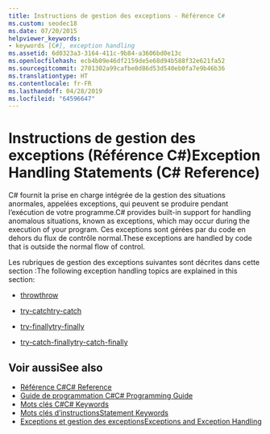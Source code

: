 ```yaml
---
title: Instructions de gestion des exceptions - Référence C#
ms.custom: seodec18
ms.date: 07/20/2015
helpviewer_keywords:
- keywords [C#], exception handling
ms.assetid: 6d0323a3-3164-411c-9b84-a3606bd0e13c
ms.openlocfilehash: ecb4b09e46df2159de5e68d94b588f32e621fa52
ms.sourcegitcommit: 2701302a99cafbe0d86d53d540eb0fa7e9b46b36
ms.translationtype: HT
ms.contentlocale: fr-FR
ms.lasthandoff: 04/28/2019
ms.locfileid: "64596647"
---
```

# <a name="exception-handling-statements-c-reference"></a><span data-ttu-id="a40c0-102">Instructions de gestion des exceptions (Référence C#)</span><span class="sxs-lookup"><span data-stu-id="a40c0-102">Exception Handling Statements (C# Reference)</span></span>
<span data-ttu-id="a40c0-103">C# fournit la prise en charge intégrée de la gestion des situations anormales, appelées exceptions, qui peuvent se produire pendant l’exécution de votre programme.</span><span class="sxs-lookup"><span data-stu-id="a40c0-103">C# provides built-in support for handling anomalous situations, known as exceptions, which may occur during the execution of your program.</span></span> <span data-ttu-id="a40c0-104">Ces exceptions sont gérées par du code en dehors du flux de contrôle normal.</span><span class="sxs-lookup"><span data-stu-id="a40c0-104">These exceptions are handled by code that is outside the normal flow of control.</span></span>  
  
 <span data-ttu-id="a40c0-105">Les rubriques de gestion des exceptions suivantes sont décrites dans cette section :</span><span class="sxs-lookup"><span data-stu-id="a40c0-105">The following exception handling topics are explained in this section:</span></span>  
  
- [<span data-ttu-id="a40c0-106">throw</span><span class="sxs-lookup"><span data-stu-id="a40c0-106">throw</span></span>](../../../csharp/language-reference/keywords/throw.md)  
  
- [<span data-ttu-id="a40c0-107">try-catch</span><span class="sxs-lookup"><span data-stu-id="a40c0-107">try-catch</span></span>](../../../csharp/language-reference/keywords/try-catch.md)  
  
- [<span data-ttu-id="a40c0-108">try-finally</span><span class="sxs-lookup"><span data-stu-id="a40c0-108">try-finally</span></span>](../../../csharp/language-reference/keywords/try-finally.md)  
  
- [<span data-ttu-id="a40c0-109">try-catch-finally</span><span class="sxs-lookup"><span data-stu-id="a40c0-109">try-catch-finally</span></span>](../../../csharp/language-reference/keywords/try-catch-finally.md)  
  
## <a name="see-also"></a><span data-ttu-id="a40c0-110">Voir aussi</span><span class="sxs-lookup"><span data-stu-id="a40c0-110">See also</span></span>

- [<span data-ttu-id="a40c0-111">Référence C#</span><span class="sxs-lookup"><span data-stu-id="a40c0-111">C# Reference</span></span>](../../../csharp/language-reference/index.md)
- [<span data-ttu-id="a40c0-112">Guide de programmation C#</span><span class="sxs-lookup"><span data-stu-id="a40c0-112">C# Programming Guide</span></span>](../../../csharp/programming-guide/index.md)
- [<span data-ttu-id="a40c0-113">Mots clés C#</span><span class="sxs-lookup"><span data-stu-id="a40c0-113">C# Keywords</span></span>](../../../csharp/language-reference/keywords/index.md)
- [<span data-ttu-id="a40c0-114">Mots clés d’instructions</span><span class="sxs-lookup"><span data-stu-id="a40c0-114">Statement Keywords</span></span>](../../../csharp/language-reference/keywords/statement-keywords.md)
- [<span data-ttu-id="a40c0-115">Exceptions et gestion des exceptions</span><span class="sxs-lookup"><span data-stu-id="a40c0-115">Exceptions and Exception Handling</span></span>](../../../csharp/programming-guide/exceptions/index.md)
